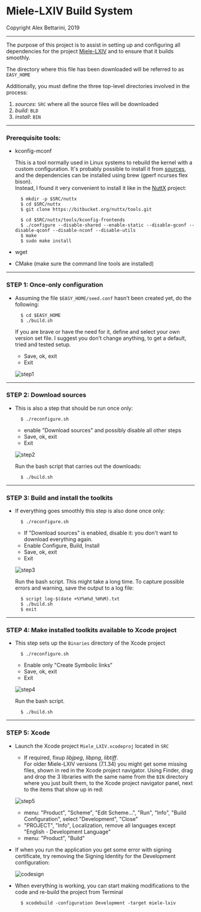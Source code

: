 # Miele-LXIV Build System

Copyright  Alex Bettarini, 2019

---

The purpose of this project is to assist in setting up and configuring all dependencies for the project [Miele-LXIV](https://github.com/bettar/miele-lxiv) and to ensure that it builds smoothly.

The directory where this file has been downloaded will be referred to as `EASY_HOME`

Additionally, you must define the three top-level directories involved in the process:

1. *sources*: `SRC` where all the source files will be downloaded
2. *build*: `BLD`
3. *install*: `BIN`

---
### Prerequisite tools:

- kconfig-mconf

	This is a tool normally used in Linux systems to rebuild the kernel with a custom configuration. It's probably possible to install it from [sources](http://distortos.org/documentation/building-kconfig-frontends-linux/), and the dependencies can be installed using brew (gperf ncurses flex bison).<br />
	 Instead, I found it very convenient to install it like in the [NuttX](https://bitbucket.org/nuttx/) project:
	
		$ mkdir -p $SRC/nuttx
		$ cd $SRC/nuttx
		$ git clone https://bitbucket.org/nuttx/tools.git
		
		$ cd $SRC/nuttx/tools/kconfig-frontends
		$ ./configure --disable-shared --enable-static --disable-gconf --disable-qconf --disable-nconf --disable-utils
		$ make
		$ sudo make install

- wget
- CMake (make sure the command line tools are installed)

		
---
### STEP 1: Once-only configuration

- Assuming the file `$EASY_HOME/seed.conf` hasn't been created yet, do the following:

		$ cd $EASY_HOME
		$ ./build.sh
	
	If you are brave or have the need for it, define and select your own version set file. I suggest you don't change anything, to get a default, tried and tested setup.

	- Save, ok, exit
	- Exit

	![step1](img/step1.png)

---
### STEP 2: Download sources

- This is also a step that should be run once only:

		$ ./reconfigure.sh

	- enable "Download sources" and possibly disable all other steps
	- Save, ok, exit
	- Exit

	![step2](img/step2.png)

	Run the bash  script that carries out the downloads:

		$ ./build.sh

---
### STEP 3: Build and install the toolkits

- If everything goes smoothly this step is also done once only:

		$ ./reconfigure.sh

	- If "Download sources" is enabled, disable it: you don't want to download everything again.
	- Enable Configure, Build, Install
	- Save, ok, exit
	- Exit

	![step3](img/step3.png)

	Run the bash script. This might take a long time. To capture possible errors and warning, save the output to a log file:

		$ script log-$(date +%Y%m%d_%H%M).txt
		$ ./build.sh
		$ exit

---
### STEP 4: Make installed toolkits available to Xcode project

- This step sets up the `Binaries` directory of the Xcode project

		$ ./reconfigure.sh

	- Enable only "Create Symbolic links"
	- Save, ok, exit
	- Exit

	![step4](img/step4.png)

	Run the bash script.

		$ ./build.sh

---
### STEP 5: Xcode

- Launch the Xcode project `Miele_LXIV.xcodeproj` located in `SRC`

	-  If required, fixup *libjpeg*, *libpng*, *libtiff*.<br />
	For older Miele-LXIV versions (7.1.34) you might get some missing files, shown in red in the Xcode project navigator. Using Finder, drag and drop the 3 libraries with the same name from the `BIN` directory where you just built them, to the Xcode project navigator panel, next to the items that show up in red:

	![step5](img/step5.png)

	- menu: "Product", "Scheme", "Edit Scheme...", "Run", "Info", "Build Configuration", select "Development", "Close"
	- "PROJECT", "Info", Localization, remove all languages except "English - Development Language"
	- menu: "Product", "Build"

- If when you run the application you get some error with signing certificate, try removing the Signing Identity for the Development configuration:

	![codesign](img/codesign.png)

- When everything is working, you can start making modifications to the code and re-build the project from Terminal

		$ xcodebuild -configuration Development -target miele-lxiv